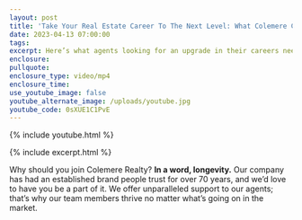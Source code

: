 ```yaml
---
layout: post
title: 'Take Your Real Estate Career To The Next Level: What Colemere Can Do for You'
date: 2023-04-13 07:00:00
tags:
excerpt: Here’s what agents looking for an upgrade in their careers need to know.
enclosure:
pullquote:
enclosure_type: video/mp4
enclosure_time:
use_youtube_image: false
youtube_alternate_image: /uploads/youtube.jpg
youtube_code: 0sXUE1C1PvE
---
```

{% include youtube.html %}

{% include excerpt.html %}

Why should you join Colemere Realty?&nbsp;**In a word, longevity.**&nbsp;Our company has had an established brand people trust for over 70 years, and we’d love to have you be a part of it. We offer unparalleled support to our agents; that’s why our team members thrive no matter what’s going on in the market.